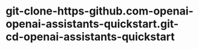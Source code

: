 # git-clone-https-github.com-openai-openai-assistants-quickstart.git-cd-openai-assistants-quickstart